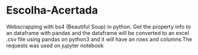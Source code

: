 # Escolha-Acertada
Webscrapping with bs4 (Beautiful Soup) in python. Get the property info to an dataframe with pandas and the dataframe will be converted to an excel .csv file using pandas on python3 and it will have an rows and columns.The requests was used on jupyter notebook
